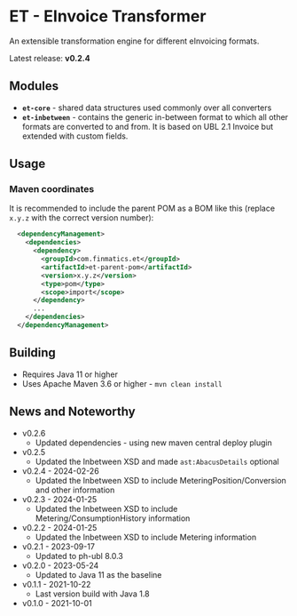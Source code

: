 # ET - EInvoice Transformer

An extensible transformation engine for different eInvoicing formats.

Latest release: **v0.2.4**

## Modules

* **`et-core`** - shared data structures used commonly over all converters
* **`et-inbetween`** - contains the generic in-between format to which all other formats are converted to and from. It is based on UBL 2.1 Invoice but extended with custom fields.

## Usage

### Maven coordinates

It is recommended to include the parent POM as a BOM like this (replace `x.y.z` with the correct version number):

```xml
  <dependencyManagement>
    <dependencies>
      <dependency>
        <groupId>com.finmatics.et</groupId>
        <artifactId>et-parent-pom</artifactId>
        <version>x.y.z</version>
        <type>pom</type>
        <scope>import</scope>
      </dependency>
      ...
    </dependencies>
  </dependencyManagement>
```

## Building

* Requires Java 11 or higher
* Uses Apache Maven 3.6 or higher - `mvn clean install`

## News and Noteworthy

* v0.2.6
    * Updated dependencies - using new maven central deploy plugin
* v0.2.5
    * Updated the Inbetween XSD and made `ast:AbacusDetails` optional
* v0.2.4 - 2024-02-26
    * Updated the Inbetween XSD to include MeteringPosition/Conversion and other information
* v0.2.3 - 2024-01-25
    * Updated the Inbetween XSD to include Metering/ConsumptionHistory information
* v0.2.2 - 2024-01-25
    * Updated the Inbetween XSD to include Metering information
* v0.2.1 - 2023-09-17
    * Updated to ph-ubl 8.0.3
* v0.2.0 - 2023-05-24
    * Updated to Java 11 as the baseline
* v0.1.1 - 2021-10-22
     * Last version build with Java 1.8
* v0.1.0 - 2021-10-01
